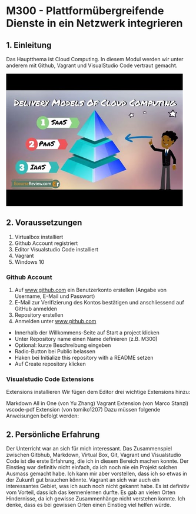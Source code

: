 # M300 - Plattformübergreifende  Dienste in ein Netzwerk integrieren

## 1. Einleitung

Das Hauptthema ist Cloud Computing. In diesem Modul werden wir unter anderem mit Github, Vagrant und VisualStudio Code vertraut gemacht. 

<img src="/Bilder/Bilder1.jpg" alt="Check"/>

## 2. Voraussetzungen
1. Virtualbox installiert
2. Github Account registriert
3. Editor Visualstudio Code installiert
4. Vagrant
5. Windows 10

### Github Account

1. Auf www.github.com ein Benutzerkonto erstellen (Angabe von Username, E-Mail und Passwort)
2. E-Mail zur Verifizierung des Kontos bestätigen und anschliessend auf GitHub anmelden
3. Repository erstellen
4. Anmelden unter www.github.com
*  Innerhalb der Willkommens-Seite auf Start a project klicken
*  Unter Repository name einen Name definieren (z.B. M300)
*  Optional: kurze Beschreibung eingeben
*  Radio-Button bei Public belassen
*  Haken bei Initialize this repository with a README setzen
*  Auf Create repository klicken

### Visualstudio Code Extensions

Extensions installieren
Wir fügen dem Editor drei wichtige Extensions hinzu:

Markdown All in One (von Yu Zhang)
Vagrant Extension (von Marco Stanzi)
vscode-pdf Extension (von tomiko1207)
Dazu müssen folgende Anweisungen befolgt werden:


## 2. Persönliche Erfahrung

Der Unterricht war an sich für mich interessant. Das Zusammenspiel zwischen Gitbhub, Markdown, Virtual Box, Git, Vagrant und Visualstudio Code ist die erste Erfahrung, die ich in diesem Bereich machen konnte. Der Einstieg war definitiv nicht einfach, da ich noch nie ein Projekt solchen Ausmass gemacht habe. Ich kann mir aber vorstellen, dass ich so etwas in der Zukunft gut brauchen könnte. Vagrant an sich war auch ein interessantes Gebiet, was ich auch noch nicht gekannt habe. Es ist definitiv vom Vorteil, dass ich das kennenlernen durfte.
Es gab an vielen Orten Hindernisse, da ich gewisse Zusammenhänge nicht verstehen konnte. Ich denke, dass es bei gewissen Orten einen Einstieg viel helfen würde.
